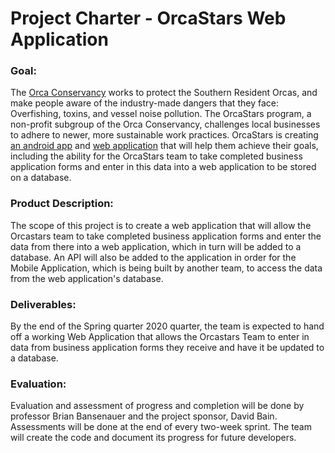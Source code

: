 # Project Charter - OrcaStars Web Application
### Goal:  
The [Orca Conservancy](https://www.orcaconservancy.org/) works to protect the Southern Resident Orcas, and make people aware of the industry-made dangers that they face: Overfishing, toxins, and 
vessel noise pollution. The OrcaStars program, a non-profit subgroup of the Orca Conservancy, challenges local businesses to adhere to newer, more sustainable work practices. OrcaStars is creating 
[an android app](https://github.com/MobileApps-Cascadia/orca-stars-android/wiki) and [web application](https://github.com/Cascadia-Connections/orca-stars/wiki) that will help them achieve their goals,
including the ability for the OrcaStars team to take completed business application forms and enter in this data into a web application to be stored on a database.
### Product Description:  
The scope of this project is to create a web application that will allow the Orcastars team to take completed business application forms and enter the data from there into a web application, which in turn will be added to a database.  An API will also be added to the application in order for the Mobile Application, which is being built by another team, to access the data from the web application's database.
### Deliverables:  
By the end of the Spring quarter 2020 quarter, the team is expected to hand off a working Web Application that allows the Orcastars Team to enter in data from business application forms they receive and have it be updated to a database.
### Evaluation:  
Evaluation and assessment of progress and completion will be done by professor Brian Bansenauer and the project sponsor, David Bain. Assessments will be done at the end of every two-week sprint. 
The team will create the code and document its progress for future developers. 
